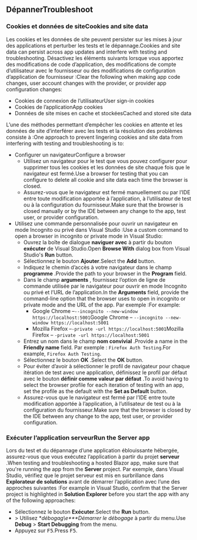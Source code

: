 ## <a name="troubleshoot"></a><span data-ttu-id="3a643-101">Dépanner</span><span class="sxs-lookup"><span data-stu-id="3a643-101">Troubleshoot</span></span>

### <a name="cookies-and-site-data"></a><span data-ttu-id="3a643-102">Cookies et données de site</span><span class="sxs-lookup"><span data-stu-id="3a643-102">Cookies and site data</span></span>

<span data-ttu-id="3a643-103">Les cookies et les données de site peuvent persister sur les mises à jour des applications et perturber les tests et le dépannage.</span><span class="sxs-lookup"><span data-stu-id="3a643-103">Cookies and site data can persist across app updates and interfere with testing and troubleshooting.</span></span> <span data-ttu-id="3a643-104">Désactivez les éléments suivants lorsque vous apportez des modifications de code d’application, des modifications de compte d’utilisateur avec le fournisseur ou des modifications de configuration d’application de fournisseur :</span><span class="sxs-lookup"><span data-stu-id="3a643-104">Clear the following when making app code changes, user account changes with the provider, or provider app configuration changes:</span></span>

* <span data-ttu-id="3a643-105">Cookies de connexion de l’utilisateur</span><span class="sxs-lookup"><span data-stu-id="3a643-105">User sign-in cookies</span></span>
* <span data-ttu-id="3a643-106">Cookies de l’application</span><span class="sxs-lookup"><span data-stu-id="3a643-106">App cookies</span></span>
* <span data-ttu-id="3a643-107">Données de site mises en cache et stockées</span><span class="sxs-lookup"><span data-stu-id="3a643-107">Cached and stored site data</span></span>

<span data-ttu-id="3a643-108">L’une des méthodes permettant d’empêcher les cookies en attente et les données de site d’interférer avec les tests et la résolution des problèmes consiste à :</span><span class="sxs-lookup"><span data-stu-id="3a643-108">One approach to prevent lingering cookies and site data from interfering with testing and troubleshooting is to:</span></span>

* <span data-ttu-id="3a643-109">Configurer un navigateur</span><span class="sxs-lookup"><span data-stu-id="3a643-109">Configure a browser</span></span>
  * <span data-ttu-id="3a643-110">Utilisez un navigateur pour le test que vous pouvez configurer pour supprimer tous les cookies et les données de site chaque fois que le navigateur est fermé.</span><span class="sxs-lookup"><span data-stu-id="3a643-110">Use a browser for testing that you can configure to delete all cookie and site data each time the browser is closed.</span></span>
  * <span data-ttu-id="3a643-111">Assurez-vous que le navigateur est fermé manuellement ou par l’IDE entre toute modification apportée à l’application, à l’utilisateur de test ou à la configuration du fournisseur.</span><span class="sxs-lookup"><span data-stu-id="3a643-111">Make sure that the browser is closed manually or by the IDE between any change to the app, test user, or provider configuration.</span></span>
* <span data-ttu-id="3a643-112">Utilisez une commande personnalisée pour ouvrir un navigateur en mode Incognito ou privé dans Visual Studio :</span><span class="sxs-lookup"><span data-stu-id="3a643-112">Use a custom command to open a browser in incognito or private mode in Visual Studio:</span></span>
  * <span data-ttu-id="3a643-113">Ouvrez la boîte de dialogue **naviguer avec** à partir du bouton **exécuter** de Visual Studio.</span><span class="sxs-lookup"><span data-stu-id="3a643-113">Open **Browse With** dialog box from Visual Studio's **Run** button.</span></span>
  * <span data-ttu-id="3a643-114">Sélectionnez le bouton **Ajouter**.</span><span class="sxs-lookup"><span data-stu-id="3a643-114">Select the **Add** button.</span></span>
  * <span data-ttu-id="3a643-115">Indiquez le chemin d’accès à votre navigateur dans le champ **programme** .</span><span class="sxs-lookup"><span data-stu-id="3a643-115">Provide the path to your browser in the **Program** field.</span></span>
  * <span data-ttu-id="3a643-116">Dans le champ **arguments** , fournissez l’option de ligne de commande utilisée par le navigateur pour ouvrir en mode Incognito ou privé et l’URL de l’application.</span><span class="sxs-lookup"><span data-stu-id="3a643-116">In the **Arguments** field, provide the command-line option that the browser uses to open in incognito or private mode and the URL of the app.</span></span> <span data-ttu-id="3a643-117">Par exemple :</span><span class="sxs-lookup"><span data-stu-id="3a643-117">For example:</span></span>
    * <span data-ttu-id="3a643-118">Google Chrome &ndash;`--incognito --new-window https://localhost:5001`</span><span class="sxs-lookup"><span data-stu-id="3a643-118">Google Chrome &ndash; `--incognito --new-window https://localhost:5001`</span></span>
    * <span data-ttu-id="3a643-119">Mozilla Firefox &ndash;`-private -url https://localhost:5001`</span><span class="sxs-lookup"><span data-stu-id="3a643-119">Mozilla Firefox &ndash; `-private -url https://localhost:5001`</span></span>
  * <span data-ttu-id="3a643-120">Entrez un nom dans le champ **nom convivial** .</span><span class="sxs-lookup"><span data-stu-id="3a643-120">Provide a name in the **Friendly name** field.</span></span> <span data-ttu-id="3a643-121">Par exemple : `Firefox Auth Testing`.</span><span class="sxs-lookup"><span data-stu-id="3a643-121">For example, `Firefox Auth Testing`.</span></span>
  * <span data-ttu-id="3a643-122">Sélectionnez le bouton **OK** .</span><span class="sxs-lookup"><span data-stu-id="3a643-122">Select the **OK** button.</span></span>
  * <span data-ttu-id="3a643-123">Pour éviter d’avoir à sélectionner le profil de navigateur pour chaque itération de test avec une application, définissez le profil par défaut avec le bouton **définir comme valeur par défaut** .</span><span class="sxs-lookup"><span data-stu-id="3a643-123">To avoid having to select the browser profile for each iteration of testing with an app, set the profile as the default with the **Set as Default** button.</span></span>
  * <span data-ttu-id="3a643-124">Assurez-vous que le navigateur est fermé par l’IDE entre toute modification apportée à l’application, à l’utilisateur de test ou à la configuration du fournisseur.</span><span class="sxs-lookup"><span data-stu-id="3a643-124">Make sure that the browser is closed by the IDE between any change to the app, test user, or provider configuration.</span></span>

### <a name="run-the-server-app"></a><span data-ttu-id="3a643-125">Exécuter l’application serveur</span><span class="sxs-lookup"><span data-stu-id="3a643-125">Run the Server app</span></span>

<span data-ttu-id="3a643-126">Lors du test et du dépannage d’une application éblouissante hébergée, assurez-vous que vous exécutez l’application à partir du projet **serveur** .</span><span class="sxs-lookup"><span data-stu-id="3a643-126">When testing and troubleshooting a hosted Blazor app, make sure that you're running the app from the **Server** project.</span></span> <span data-ttu-id="3a643-127">Par exemple, dans Visual Studio, vérifiez que le projet serveur est mis en surbrillance dans **Explorateur de solutions** avant de démarrer l’application avec l’une des approches suivantes :</span><span class="sxs-lookup"><span data-stu-id="3a643-127">For example in Visual Studio, confirm that the Server project is highlighted in **Solution Explorer** before you start the app with any of the following approaches:</span></span>

* <span data-ttu-id="3a643-128">Sélectionnez le bouton **Exécuter**.</span><span class="sxs-lookup"><span data-stu-id="3a643-128">Select the **Run** button.</span></span>
* <span data-ttu-id="3a643-129"> > Utilisez **débogag\e\*\*\**Démarrer le débogage** à partir du menu.</span><span class="sxs-lookup"><span data-stu-id="3a643-129">Use **Debug** > **Start Debugging** from the menu.</span></span>
* <span data-ttu-id="3a643-130">Appuyez sur <kbd>F5</kbd>.</span><span class="sxs-lookup"><span data-stu-id="3a643-130">Press <kbd>F5</kbd>.</span></span>
